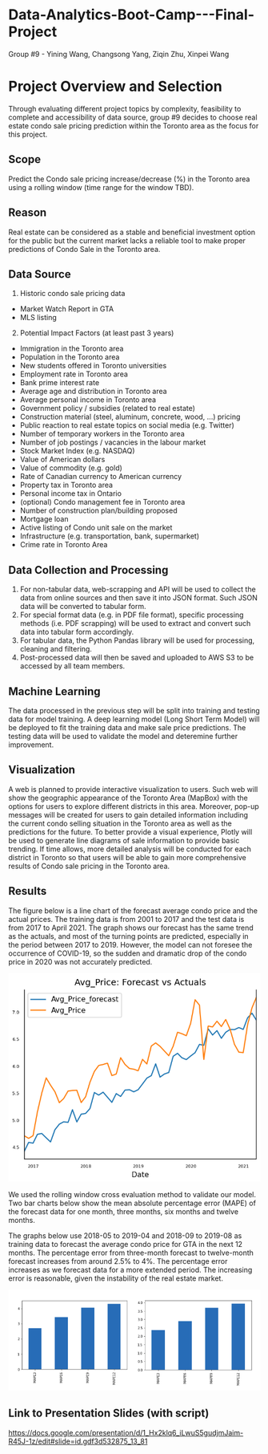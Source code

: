 # Data-Analytics-Boot-Camp---Final-Project
Group #9 - Yining Wang, Changsong Yang, Ziqin Zhu, Xinpei Wang

# Project Overview and Selection
Through evaluating different project topics by complexity, feasibility to complete and accessibility of data source, group #9 decides to choose real estate condo sale pricing prediction within the Toronto area as the focus for this project. 

## Scope
Predict the Condo sale pricing increase/decrease (%) in the Toronto area using a rolling window (time range for the window TBD).

## Reason
Real estate can be considered as a stable and beneficial investment option for the public but the current market lacks a reliable tool to make proper predictions of Condo Sale in the Toronto area.

## Data Source
1. Historic condo sale pricing data  
- Market Watch Report in GTA  
- MLS listing  
2. Potential Impact Factors (at least past 3 years)    
- Immigration in the Toronto area  
- Population in the Toronto area  
- New students offered in Toronto universities  
- Employment rate in Toronto area
- Bank prime interest rate  
- Average age and distribution in Toronto area  
- Average personal income in Toronto area
- Government policy / subsidies (related to real estate)  
- Construction material (steel, aluminum, concrete, wood, ...) pricing  
- Public reaction to real estate topics on social media (e.g. Twitter)  
- Number of temporary workers in the Toronto area  
- Number of job postings / vacancies in the labour market  
- Stock Market Index (e.g. NASDAQ)  
- Value of American dollars  
- Value of commodity (e.g. gold)  
- Rate of Canadian currency to American currency  
- Property tax in Toronto area  
- Personal income tax in Ontario  
- (optional) Condo management fee in Toronto area   
- Number of construction plan/building proposed  
- Mortgage loan  
- Active listing of Condo unit sale on the market  
- Infrastructure (e.g. transportation, bank, supermarket)  
- Crime rate in Toronto Area  

## Data Collection and Processing
1. For non-tabular data, web-scrapping and API will be used to collect the data from online sources and then save it into JSON format. Such JSON data will be converted to tabular form.  
2. For special format data (e.g. in PDF file format), specific processing methods (i.e. PDF scrapping) will be used to extract and convert such data into tabular form accordingly.  
3. For tabular data, the Python Pandas library will be used for processing, cleaning and filtering.  
4. Post-processed data will then be saved and uploaded to AWS S3 to be accessed by all team members.   

## Machine Learning
The data processed in the previous step will be split into training and testing data for model training. A deep learning model (Long Short Term Model) will be deployed to fit the training data and make sale price predictions. The testing data will be used to validate the model and deteremine further improvement.  

## Visualization
A web is planned to provide interactive visualization to users. Such web will show the geographic appearance of the Toronto Area (MapBox) with the options for users to explore different districts in this area. Moreover, pop-up messages will be created for users to gain detailed information including the current condo selling situation in the Toronto area as well as the predictions for the future. To better provide a visual experience, Plotly will be used to generate line diagrams of sale information to provide basic trending. If time allows, more detailed analysis will be conducted for each district in Toronto so that users will be able to gain more comprehensive results of Condo sale pricing in the Toronto area.

## Results

The figure below is a line chart of the forecast average condo price and the actual prices. The training data is from 2001 to 2017 and the test data is from 2017 to April 2021. The graph shows our forecast has the same trend as the actuals, and most of the turning points are predicted, especially in the period between 2017 to 2019. However, the model can not foresee the occurrence of COVID-19, so the sudden and dramatic drop of the condo price in 2020 was not accurately predicted.

![Test_long_forecast_2.png](images/Test_long_forecast_2.png)

We used the rolling window cross evaluation method to validate our model. Two bar charts below show the mean absolute percentage error (MAPE) of the forecast data for one month, three months, six months and twelve months. 

The graphs below use 2018-05 to 2019-04 and 2018-09 to 2019-08 as training data to forecast the average condo price for GTA in the next 12 months. The percentage error from three-month forecast to twelve-month forecast increases from around 2.5% to 4%. The percentage error increases as we forecast data for a more extended period. The increasing error is reasonable, given the instability of the real estate market. 

![Error_combined.png](images/Error_combined.png)

## Link to Presentation Slides (with script)

https://docs.google.com/presentation/d/1_Hx2klq6_iLwuS5gudjmJaim-R45J-1z/edit#slide=id.gdf3d532875_13_81
